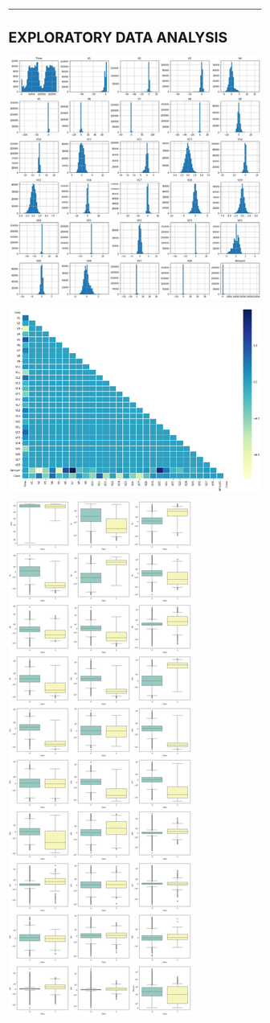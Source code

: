 ---
# EXPLORATORY DATA ANALYSIS #

![Logo](images/plotbars1.png)


![Logo](images/correlationmatrix.png)


![Logo](images/boxplots1.png)
